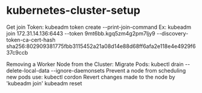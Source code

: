 # kubernetes-cluster-setup

Get join Token:
   kubeadm token create --print-join-command
   Ex: kubeadm join 172.31.14.136:6443 --token 9mt6bb.kgq5zm4g2pm7ljy9 --discovery-token-ca-cert-hash   sha256:802909381775fbb3115452a21a08d14e88d68ff6afa2e118e4e4929f637c9ccb
   
Removing a Worker Node from the Cluster:
   Migrate Pods:
     kubectl drain  <node-name> --delete-local-data --ignore-daemonsets
   Prevent a node from scheduling new pods use:
     kubectl cordon <node-name>
   Revert changes made to the node by 'kubeadm join'
     kubeadm reset

